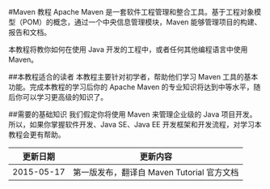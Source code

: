 #Maven 教程
Apache Maven 是一套软件工程管理和整合工具。基于工程对象模型（POM）的概念，通过一个中央信息管理模块，Maven 能够管理项目的构建、报告和文档。

本教程将教你如何在使用 Java 开发的工程中，或者任何其他编程语言中使用 Maven。

##本教程适合的读者
本教程主要针对初学者，帮助他们学习 Maven 工具的基本功能。完成本教程的学习后你的 Apache Maven 的专业知识将达到中等水平，随后你可以学习更高级的知识了。

##需要的基础知识
我们假定你将使用 Maven 来管理企业级的 Java 项目开发。所以，如果你掌握软件开发、Java SE、Java EE 开发框架和开发流程，对学习本教程会更有帮助。

|更新日期    |更新内容
|----------|-------
|2015-05-17|第一版发布，翻译自 Maven Tutorial 官方文档